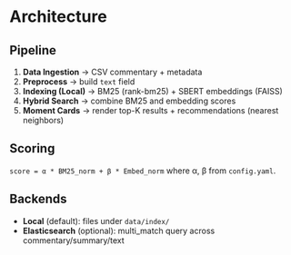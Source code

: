 # Architecture

## Pipeline
1. **Data Ingestion** → CSV commentary + metadata
2. **Preprocess** → build `text` field
3. **Indexing (Local)** → BM25 (rank-bm25) + SBERT embeddings (FAISS)
4. **Hybrid Search** → combine BM25 and embedding scores
5. **Moment Cards** → render top-K results + recommendations (nearest neighbors)

## Scoring
`score = α * BM25_norm + β * Embed_norm` where α, β from `config.yaml`.

## Backends
- **Local** (default): files under `data/index/`
- **Elasticsearch** (optional): multi_match query across commentary/summary/text
